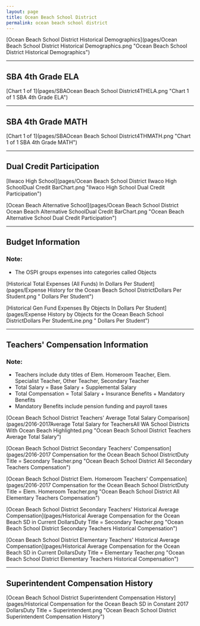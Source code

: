 ```yaml
---
layout: page
title: Ocean Beach School District
permalink: ocean beach school district
---
```



[Ocean Beach School District Historical Demographics](pages/Ocean Beach School District Historical Demographics.png "Ocean Beach School District Historical Demographics")

___

## SBA 4th Grade ELA

[Chart 1 of 1](pages/SBAOcean Beach School District4THELA.png "Chart 1 of 1 SBA 4th Grade ELA")


___

## SBA 4th Grade MATH

[Chart 1 of 1](pages/SBAOcean Beach School District4THMATH.png "Chart 1 of 1 SBA 4th Grade MATH")


___

## Dual Credit Participation

[Ilwaco High School](pages/Ocean Beach School District Ilwaco High SchoolDual Credit BarChart.png "Ilwaco High School Dual Credit Participation")

[Ocean Beach Alternative School](pages/Ocean Beach School District Ocean Beach Alternative SchoolDual Credit BarChart.png "Ocean Beach Alternative School Dual Credit Participation")


___

## Budget Information
### Note:
- The OSPI groups expenses into categories called Objects

[Historical Total Expenses (All Funds) In Dollars Per Student](pages/Expense History for the Ocean Beach School DistrictDollars Per Student.png " Dollars Per Student")

[Historical Gen Fund Expenses By Objects In Dollars Per Student](pages/Expense History by Objects for the Ocean Beach School DistrictDollars Per StudentLine.png " Dollars Per Student")


___

## Teachers' Compensation Information
### Note:
- Teachers include duty titles of Elem. Homeroom Teacher, Elem. Specialist Teacher, Other Teacher, Secondary Teacher
- Total Salary = Base Salary + Supplemental Salary
- Total Compensation = Total Salary + Insurance Benefits + Mandatory Benefits
- Mandatory Benefits include pension funding and payroll taxes

[Ocean Beach School District Teachers' Average Total Salary Comparison](pages/2016-2017Average Total Salary for TeachersAll WA School Districts With Ocean Beach Highlighted.png "Ocean Beach School District Teachers Average Total Salary")

[Ocean Beach School District Secondary Teachers' Compensation](pages/2016-2017 Compensation for the Ocean Beach School DistrictDuty Title = Secondary Teacher.png "Ocean Beach School District All Secondary Teachers Compensation")

[Ocean Beach School District Elem. Homeroom Teachers' Compensation](pages/2016-2017 Compensation for the Ocean Beach School DistrictDuty Title = Elem. Homeroom Teacher.png "Ocean Beach School District All Elementary Teachers Compensation")

[Ocean Beach School District Secondary Teachers' Historical Average Compensation](pages/Historical Average Compensation for the Ocean Beach SD in Current DollarsDuty Title = Secondary Teacher.png "Ocean Beach School District Secondary Teachers Historical Compensation")

[Ocean Beach School District Elementary Teachers' Historical Average Compensation](pages/Historical Average Compensation for the Ocean Beach SD in Current DollarsDuty Title = Elementary Teacher.png "Ocean Beach School District Elementary Teachers Historical Compensation")


___

## Superintendent Compensation History

[Ocean Beach School District Superintendent Compensation History](pages/Historical Compensation for the Ocean Beach SD in Constant 2017 DollarsDuty Title = Superintendent.png "Ocean Beach School District Superintendent Compensation History")

